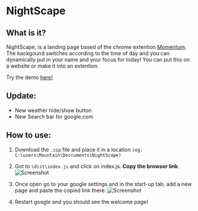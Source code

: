 # NightScape

## What is it?
NightScape, is a landing page based of the chrome extention [Momentum](https://chrome.google.com/webstore/detail/momentum/). The backgound switches according to the time 
of day and you can dynamically put in your name and your focus for today! You can put this on a website or make it into an extention.

Try the demo [here!](https://mountaintiger144.github.io/NightScapeDem/)

## Update:

- New weather hide/show button
- New Search bar for google.com

## How to use:

1. Download the `.zip` file and place it in a location `(eg. C:\users\Mountain\Doccuments\NightScape)`

2. Got to `\dist\index.js` and click on index.js. **Copy the browser link**.
![Screenshot](https://i.imgur.com/n2X1RE3.jpg)

3. Once open go to your google settings and in the start-up tab, add a new page and paste the copied link there:
![Screenshot](https://i.imgur.com/06tS24R.jpg?1)

4. Restart google and you should see the welcome page!
